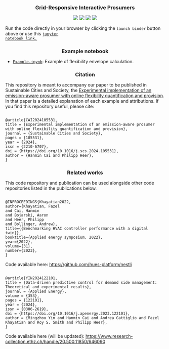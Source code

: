 <h3 align="center" style="margin-bottom:0px; border-bottom:0px; padding-bottom:0px">Grid-Responsive Interactive Prosumers</h3>

<p align="center">
    <a style="text-decoration:none !important;" href="https://doi.org/10.1016/j.scs.2024.105531" alt="arXiv"><img src="https://img.shields.io/badge/paper-SCS-blue" /></a>
    <a style="text-decoration:none !important;" href="https://www.empa.ch/web/caha" alt="website"><img src="https://img.shields.io/badge/website-Empa-red" /></a>
    <a style="text-decoration:none !important;" href="https://opensource.org/licenses/MIT" alt="License"><img src="https://img.shields.io/badge/license-MIT-blue.svg" /></a>
    <a style="text-decoration:none !important;" href="https://mybinder.org/v2/gh/hacai44/GRIP/main?labpath=Example.ipynb" alt="License"><img src="https://mybinder.org/badge_logo.svg" /></a>

</p>

Run the code directly in your browser by clicking the `launch binder` button above or use this <a href="https://mybinder.org/v2/gh/hacai44/GRIP/main?labpath=Example.ipynb"><code>jupyter notebook link.</code></a>

<h3 align="center" style="margin-bottom:0px; border-bottom:0px; padding-bottom:0px">Example notebook</h3>
<ul>
    <li><a href="https://github.com/hacai44/GRIP/blob/main/Example.ipynb"><code>Example.ipynb</code></a>: Example of flexibility envelope calculation.</li>
</ul>

<h3 align="center" style="margin-bottom:0px; border-bottom:0px; padding-bottom:0px">Citation</h3>
<p>
This repository is meant to accompany our paper to be published in Sustainable Cities and Society, the <a href="https://doi.org/10.1016/j.scs.2024.105531">Experimental implementation of an emission-aware prosumer with online flexibility quantification and provision</a>.
In that paper is a detailed explanation of each example and attributions.
If you find this repository useful, please cite:
</p>
<pre><code>
@article{CAI2024105531,
title = {Experimental implementation of an emission-aware prosumer with online flexibility quantification and provision},
journal = {Sustainable Cities and Society},
pages = {105531},
year = {2024},
issn = {2210-6707},
doi = {https://doi.org/10.1016/j.scs.2024.105531},
author = {Hanmin Cai and Philipp Heer},
}</code></pre>

<h3 align="center" style="margin-bottom:0px; border-bottom:0px; padding-bottom:0px">Related works</h3>

This code repository and publication can be used alongside other code repositories listed in the publications below.

<pre><code>
@INPROCEEDINGS{Khayatian2022,
author={Khayatian, Fazel
and Cai, Hanmin
and Bojarski, Aaron
and Heer, Philipp
and Bollinger, Andrew},
title={{Benchmarking HVAC controller performance with a digital twin}},
booktitle={Applied energy symposium. 2022},
year={2022},
volume={31},
number={2023},
}</code></pre>

Code available here: https://github.com/hues-platform/nestli

<pre><code>
@article{YIN2024122101,
title = {Data-driven predictive control for demand side management: Theoretical and experimental results},
journal = {Applied Energy},
volume = {353},
pages = {122101},
year = {2024},
issn = {0306-2619},
doi = {https://doi.org/10.1016/j.apenergy.2023.122101},
author = {Mingzhou Yin and Hanmin Cai and Andrea Gattiglio and Fazel Khayatian and Roy S. Smith and Philipp Heer},
}</code></pre>

Code available here (will be updated): https://www.research-collection.ethz.ch/handle/20.500.11850/646090
